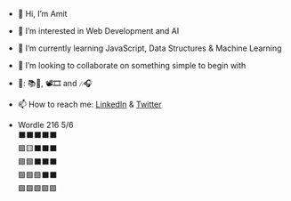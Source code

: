 - 👋 Hi, I’m Amit
- 👀 I’m interested in Web Development and AI
- 🌱 I’m currently learning JavaScript, Data Structures & Machine Learning
- 💞️ I’m looking to collaborate on something simple to begin with
- 🧡: 📚🐛, 📽🎞 and 🎶🎧
- 📫 How to reach me: [LinkedIn](https://www.linkedin.com/in/amit-divekar/) & [Twitter](https://twitter.com/Pola8976)

- Wordle 216 5/6 \
⬛⬛⬛⬛⬛ \
🟩🟨⬛⬛⬛ \
🟩🟩⬛⬛⬛ \
🟩🟩🟩⬛⬛ \
🟩🟩🟩🟩🟩 

<!---
Pola8976/Pola8976 is a ✨ special ✨ repository because its `README.md` (this file) appears on your GitHub profile.
You can click the Preview link to take a look at your changes.
--->
